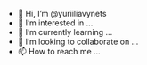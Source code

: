 - 👋 Hi, I’m @yuriiliavynets
- 👀 I’m interested in ...
- 🌱 I’m currently learning ...
- 💞️ I’m looking to collaborate on ...
- 📫 How to reach me ...

<!---
yuriiliavynets/yuriiliavynets is a ✨ special ✨ repository because its `README.md` (this file) appears on your GitHub profile.
You can click the Preview link to take a look at your changes.
--->
